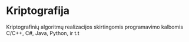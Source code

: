 # Kriptografija
Kriptografinių algoritmų realizacijos skirtingomis programavimo kalbomis C/C++, C#, Java, Python, ir t.t
